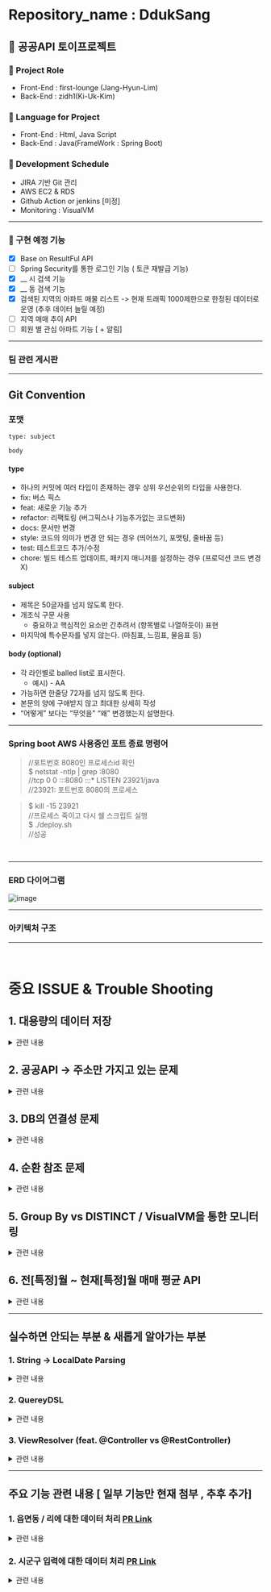 # Repository_name : DdukSang

## 🍕 공공API 토이프로젝트

### 📍 Project Role
- Front-End :  first-lounge (Jang-Hyun-Lim)
- Back-End : zidh1(Ki-Uk-Kim)

### 📍 Language for Project
- Front-End : Html, Java Script
- Back-End : Java(FrameWork : Spring Boot) 


### 📍 Development Schedule
- JIRA 기반 Git 관리
- AWS EC2 & RDS
- Github Action or jenkins [미정]
- Monitoring : VisualVM

<hr>

### 📕 구현 예정 기능

- [x] Base on ResultFul API
- [ ] Spring Security를 통한 로그인 기능 ( 토큰 재발급 기능)
- [x] __ 시 검색 기능
- [x] __ 동 검색 기능
- [x] 검색된 지역의 아파트 매물 리스트 -> 현재 트래픽 1000제한으로 한정된 데이터로 운영 (추후 데이터 늘릴 예정)
- [ ] 지역 매매 추이 API
- [ ] 회원 별 관심 아파트 기능 [ + 알림]

<hr>

### 팀 관련 게시판


<hr>

## Git Convention

### 포맷

```
type: subject

body
```


#### type

- 하나의 커밋에 여러 타입이 존재하는 경우 상위 우선순위의 타입을 사용한다.
- fix: 버스 픽스
- feat: 새로운 기능 추가
- refactor: 리팩토링 (버그픽스나 기능추가없는 코드변화)
- docs: 문서만 변경
- style: 코드의 의미가 변경 안 되는 경우 (띄어쓰기, 포맷팅, 줄바꿈 등)
- test: 테스트코드 추가/수정
- chore: 빌드 테스트 업데이트, 패키지 매니저를 설정하는 경우 (프로덕션 코드 변경 X)

#### subject

- 제목은 50글자를 넘지 않도록 한다.
- 개조식 구문 사용
    - 중요하고 핵심적인 요소만 간추려서 (항목별로 나열하듯이) 표현
- 마지막에 특수문자를 넣지 않는다. (마침표, 느낌표, 물음표 등)

#### body (optional)

- 각 라인별로 balled list로 표시한다.
    - 예시) - AA
- 가능하면 한줄당 72자를 넘지 않도록 한다.
- 본문의 양에 구애받지 않고 최대한 상세히 작성
- “어떻게” 보다는 “무엇을" “왜” 변경했는지 설명한다.


<hr>

### Spring boot AWS 사용중인 포트 종료 명령어

>//포트번호 8080인 프로세스id 확인<br>
>$ netstat -ntlp | grep :8080<br>
>//tcp  0  0 :::8080      :::*     LISTEN     23921/java<br>
>//23921: 포트번호 8080의 프로세스 <br>

>$ kill -15 23921<br>
>//프로세스 죽이고 다시 쉘 스크립트 실행<br>
>$ ./deploy.sh<br>
>//성공

<br>

<hr>

### ERD 다이어그램

![image](https://github.com/DduckSang-App/DdukSang/assets/75063989/d4716304-7369-4bbe-9ec4-f2b58cba5db8)


<hr>

### 아키텍처 구조

<hr>

<br>

# 중요 ISSUE & Trouble Shooting

## 1. 대용량의 데이터 저장

<details>


<summary> 관련 내용 </summary>

> 1차 계획은 공공포털 API 데이터를 모두 받아온 후, DB로 저장하여 이를 통하여 매매 추이를 보여주려는 계획 이였음.

### 문제점 1: 전지역의 매매 데이터가 20만개 이상으로 이루어져 있고, 이를 년도별로 받을 경우 트래픽 초과로 도중에 서버가 끊기는 문제점 발생


#### 1. 문제해결을 위해 먼저 지역코드를 시/도 & 시/군/구 코드로 나눈다.

#### 2. 해당 코드를 통해서 DB를 저장한다.

#### 3. 저장된 DB를 바탕으로 매매 추이를 계산한다
 - 이미 저장되어 있을 경우, update[1달 기준] 날짜를 통해서 알려준다.


### 문제점 2 : DB Insert 시, 20651개 DB기준 5분 30초가 걸린다.

#### JPA Batch Size, JDBCTemplate Batch Insert, Mybatis batch insert 성능 비교

> 실제로 일반적인 insert 수행 시, 20,651개의 행정코드 주소 저장하는데 5m 5.34s가 걸림 서버 기준 약 30분 <br>
> ![image](https://github.com/DduckSang-App/DdukSang/assets/75063989/b8de1447-f0aa-483c-b16b-3c264c19b2e5)

### * 실제 테스트 내용 [일반적인 Insert 수행 시 제외] - Mockito && Junit 테스트 코드 사용

1. 받아 들어오는 데이터를 List 형태로 저장후 saveAll 명령어 성능

> 코드 비교 <br>
> ![image](https://github.com/DduckSang-App/DdukSang/assets/75063989/f65b4697-3848-4f9b-98ee-aaa3aeda2085)

> 실제 성능은 13m이 걸려서 더욱 더 안좋은 성능을 맞이했다 <br>
> 이 경우, 원래 save() 함수가 트랙잭션을 하나씩 연결시켜 더 오래 걸린다고 알고있다. <br>
> 다시 시도해보고 남길 예정입니다. <br>
> ![image](https://github.com/DduckSang-App/DdukSang/assets/75063989/baba1224-1dbf-4e49-94ab-3ea2f1c89ee6)

2. 응답값을 DTO로 변환시킨후 Builder 패턴 사용
> 테스트 측정 시간 2573ms
> ![image](https://github.com/DduckSang-App/DdukSang/assets/75063989/029a7335-7b26-495c-b121-cdfaf4039ce3)

> 실제 API 테스트 측정 시간 7.82s
> ![image](https://github.com/DduckSang-App/DdukSang/assets/75063989/f1d78810-5cb4-4089-a7e0-c097a9bbd73f)

> 서버 테스트 35m -> 5m
> ![image](https://github.com/DduckSang-App/DdukSang/assets/75063989/7d1c80df-7350-4fa6-bd00-b4ce9da359d5)

> Builder 패턴을 사용할 시, 13000ms -> 5782ms로 놀라운 향상을 보였다.


3. 추가적인 작업
> JPA Batch Insert를 통해서 대량의 SQL 그룹을 만들어서 보내면 더 빨라지지 않을까라고 생각하였다. [multi-value insert]
> 그런데 JPA Batch Insert에서는 쓰기 지연을 통해서 동작한다. -> 기존 데이터베이스 ID 저장 방식은 저장 된 뒤 id가 할당된다. -> IDENTITY 방식 도입이 불가능하다.
> 기존 ID 전략 vs Batch Insert ID 전략에 대해서는 생각해보아야한다. [Mysql이 Sequence 전략을 사용 못하기 떄문]
> 따라서, 기존 IDENTITY 전략을 이용한 JDBC Template를 활용해서 Batch Insert를 진행해본다.
> 현재 코드 오류로 인해서 추가 수정 할 예정

<hr>

 - 고민해 볼 부분 : 만약 업데이트 됐을 때 - 기존값과 추가된 값을 어떻게 표시할 건지
> 이 부분에 대해서는 지역 주소가 담긴 부분에 대해서 1:N으로 매물을 년/월 별로 나눠줄 예정

<br><br>

### 문제점 3. 해당 위의 방식으로 접근 할 시, 2017년 - 2023년 데이터를 저장

> 위의 방식에서 2만개의 데이터에서는 유의미한 결과를 받았지만, 2017년-2023년 매물 데이터를 받는 경우, 많은 시간이 걸렸다. [30분 이후 중단] <br>
> 따라서, multi-value insert인 bulk insert를 도입한 결과를 기록하였다.
> 
> JPA Batch Insert 사용 시, 로그 레벨이 가장 낮으면 bulk로 인식되지만 사실 쿼리를 모아서 날리는 것이지 실제 multi-value로 가진 않는다. + 기본 키 생성 전략 사용 불가
> 
> 따라서, JDBC Template Batch Insert + Dto를 조합한 방식 도입에 대한 결과를 기록해보았습니다.



</details>

## 2. 공공API -> 주소만 가지고 있는 문제
<details>

<summary> 관련 내용 </summary>

> DB에서 조회한 걸 어떻게 반환할 지 고민이 많아졌음

### 해결 방안 [ 해보는 중 ]

- KaKao 지도 API를 이용하므로 실매매 주소를 저장할 때 카카오 API 위도,경도 API를 이용해서
DB에 y,x 값 저장 예정

</details>

## 3. DB의 연결성 문제
<details>

<summary>관련 내용</summary>

1. Building [건물 정보] -> Sales[판매 정보]
> 이 부분에 대해서는 다양한 시도를 해볼 예정이다.
 
1.건물 정보를 저장할 때 count()나 last_insert_id()를 통해서 구현 [ 불가능 ]
> 불가능인 부분은 last_insert_id()가 multi-insert query에서는 count가 하나로 체크가 된다. <br> -> 이 부분은 어렵게 접근하였다.
> 마지막에 ID를 반환해주는 것으로 쉽게 해결된다....! 

> count()를 했을 때, 매번 행의 개수를 세준다면 -> 엄청 큰 데이터들이 모여있다면 낭비가 심하다.<br>
> 또한, 해당 값을 통해서 중복된 건물에 대해서 불가피한 쿼리가 나타난다.

<br>
따라서 Exists를 이용하는 방안으로 1차 접근. <br>
-> 하지만, JPA의 경우 EXISTS를 지원하지 않으므로, QueryDSL 사용

>  /*
> SELECT EXISTS( <br>
SELECT 1<br>
FROM address<br>
WHERE located_nm LIKE "%서울특별시 종로구1%"<br>
)*

<br><br>

2. 아파트 이름을 기준점으로 삼아서 Sales 데이터를 넣는다. [ 진행중 ]
> 현재 이 방법으로 unique한 Building과 Sales 관계를 1 : N으로 엮을 수 있다고 판단. <br>
> 하지만 이 방법은 건설사에 따라 아파트명이 똑같은 경우들이 많기 때문에, 시군구코드와, 읍면동코드, 아파트이름 3개를 묶어서 판단 시키기로 결정했다.

3. 공공API를 받아왔을 때, Address-Building-Sales를 효율적으로 연결시키는 방안
> 현재 API를 받아왔을 때, Address-Building / Building-Sales를 DB에 접근해서 있는지 확인하는 과정이 필요<br>
> 이 부분을 Redis나 Elastic Search를 이용해서 조금 더 효율적으로 짤 수 있지 않을까? 라는 고민중....

</details>

## 4. 순환 참조 문제
<details>
<summary>관련 내용</summary>

![image](https://github.com/DduckSang-App/DdukSang/assets/75063989/81dd2ae8-a24e-4d8c-b71d-31c904f5c398)

> 위의 부분에서 single Circular References [순환 참조] 문제가 발생하였다. <br>
> 그 이유는, BuildingService는 Bean으로 등록이 되려면 해당 Service안에 BuildingService가 Bean으로 등록이 되어야한다. <br>
> 이렇게 되면 서로를 순환참조 하기 때문에 어떠한 Bean도 생성하지 못한다.

</details>

## 5. Group By vs DISTINCT / VisualVM을 통한 모니터링
<details>
<summary>관련 내용</summary>

[관련 링크](https://stackoverflow.com/questions/7943957/huge-performance-difference-when-using-group-by-vs-distinct)

> 위의 링크에 따르면 기본적으로 Group By와 DISTINCT에 대해서는 장단점이 있다.<br>

> 먼저 DISTINCT의 작동방식은 <br>
>> 1. DISTINCT로 나누려는 key에 대한 값을 임시 저장소에 저장한다.<br>
>>2. 임시저장소를 정렬한다.<br>
>>3. 임시저장소를 Sacn한 후, 이전 값과 다른 값에 한해서 return 해준다. <br>

-> 이 경우, Memory 사용량을 최적화 시키기 좋은 방법이라고 알려져있다.

> 다음으로 Group By의 작동방식은<br>
>> 1.테이블을 전체 Scan 한 후, 각각의 value에 대해서 hash table에 대해서 저장한다.<br>
>> 2.hash table의 값을 반환한다.

-> 이 경우, 속도를 최적화 시키기 위한 방법이라고 알려져있다. 하지만, 다른 키들이 많을 수록 높은 메모리 사용량을 요구한다고 한다.

<br>
** 이 부분에 대해서 추후에 자세히 알아보자

<br><br>
> Building에 대한 SalesList를 담기위해서 먼저 API를 불러올 시군구 코드를 불러와야한다.<br>
> 
> 해당 부분에서 먼저 25000개 데이터에 대한 주소를 찾아오는 성능을 올리고 싶어 대표적인 3개를 비교해보고자 하였다.

### 수행 비교 결과

1. Spring boot의 stopWatch를 이용한 결과<br>
![image](https://github.com/DduckSang-App/DdukSang/assets/75063989/3c9a2e0c-b94e-4dd9-b259-2fe2ba74184c)

> 해당 결과에서는 Query를 모두 날린 결과 DISTINCT 와 GroupBy에서는 차이가 많이 나지 않았지만, 모든 절을 쿼리로 뽑는 것과 10배 차이가 났다.

2. VisualVM을 이용한 결과<br>
![image](https://github.com/DduckSang-App/DdukSang/assets/75063989/4ac3b8fe-a124-4508-a6f7-9252ad270875)

> VisualVM의 결과를 확인해보면 비율상 DISTINCT 와 GroupBy에 비해 3배 가량 TotalTime이 기록되었다.


</details>


## 6. 전[특정]월 ~ 현재[특정]월 매매 평균 API

<details>
<summary>관련 내용</summary>

> 현재 우리 프로젝트는 startDate vs endDate를 통해서 두 개의 비교군만으로 매매 상승률을 측정한다.

> 현재 매매 평균을 구하기 위해서 Average 함수를 사용하는데 있어서 2가지 방법에 대해서 성능을 비교해본 것을 남겨두었습니다.

#### 1. 매매 데이터를 넣은 salesList[ArrayList 타입] 객체를 for문으로 단순 측정

#### 2. 새로운 QueryDsl 날려주기 (Average로만 구성된 query)

- 비교 결과 [6개의 데이터로 진행]<br> 

- >1번 결과 [startDate 2개, endDate 10개] <br>
  ![image](https://github.com/DduckSang-App/DdukSang/assets/75063989/aa06395a-6357-4a96-b311-e7ffda8dae45)
  > <br> 1번 단순 비교하는 방법이 훨씬 빠르다.

- >2번 결과 [startDate 1개, endDate 0개] <br>
  ![image](https://github.com/DduckSang-App/DdukSang/assets/75063989/aa06395a-6357-4a96-b311-e7ffda8dae45)
  > <br> 1번 단순 비교하는 방법이 훨씬 빠르다.

- >3번 결과 [startDate 4개, endDate 3개] <br>
  ![image](https://github.com/DduckSang-App/DdukSang/assets/75063989/91fbe861-14fc-4afd-9b82-6f67f216028b)
  > <br> 1번 단순 비교하는 방법이 훨씬 빠르다.

>값이 크던 작던, 1번 단순 비교가 훨씬 빠른 성능을 냈다. <br>
> 추후에 Ngrinder 도입과 더불어서 쿼리 성능을 최적화해서 비교하는 글을 남길 예정입니다.

</details>

<hr>

## 실수하면 안되는 부분 & 새롭게 알아가는 부분

### 1. String -> LocalDate Parsing
<details>
<summary>관련 내용</summary>

> Integer 형태의 변수를 Date Type으로 파싱하려던 중 오류를 맞이하였다. <br>
> DateTimeFormatter.ofPattern 사용 할 시, 원하는 형태로 출력을 마무리할 수 있다. <br>
> 하지만, 날짜의 경우 "yyyy-MM-dd" ISO_LOCAL_DATE의 기본 타입을 유지해야하기 때문에, 2019-3-05 같은 경우 index parsing 에러가 발생. <br>
> 따라서 LocalDate의 객체를 만들어 줌으로써 해결할 수 있었다.

하지만, 년도만 입력 받을 때는 에러가 발생한다.
> 기본적으로 LocalDate(Date)의 기본적인 형식은 "yyyy-mm-dd" 형식으로 들어가기 때문에, mm-dd형태를 0으로 잡는 형식으로 진행. <br>
> -> Year type으로 받으면 해결되는 문제였다..


</details>

### 2. QuereyDSL

<details>
<summary>관련 내용</summary>

> SELECT Count 쿼리 절과 Exists의 성능 차이에 대해서 고민을 하게 되었다.<br>
> 따라서 입력된 데이터를 기준으로 성능 체크를 해 본 결과를 나타낸다. 

[QueryDSL 도입 관련](https://velog.io/@soyeon207/QueryDSL-Spring-Boot-%EC%97%90%EC%84%9C-QueryDSL-JPA-%EC%82%AC%EC%9A%A9%ED%95%98%EA%B8%B0)

</details>

### 3. ViewResolver (feat. @Controller vs @RestController)
<details>
<summary>관련 내용</summary>

- Address에 대한 조회 성능을 체크하기 위해서 Controllre Annotation에서 진행하는데 Check your ViewResolver setup! 라는 오류가 발생하였다.

> RestController는 Controller에 ResponseBody를 결합한 형태와 동일하게 나타난다. <br>
> ![image](https://github.com/DduckSang-App/DdukSang/assets/75063989/0bca10ca-c2ab-4795-ae93-57363328c8c7) <br>
> 위의 그림과 같이 <br>
>> 1.Client는 URI 형식으로 웹 서비스에 요청을 보낸다.<br>
>> 2.DispatcherServlet이 요청을 처리할 대상을 찾는다.<br>
>> 3.HandlerAdapter을 통해 요청을 Controller로 위임한다.<br>
>> 4.Controller는 요청을 처리한 후에 객체를 반환한다.<br>
>> 5.반환되는 객체는 Json으로 Serialize되어 사용자에게 반환된다.<br>

하지만, Controller Annotation을 사용할 때, ResponseBody를 사용하지 않으면
>![image](https://github.com/DduckSang-App/DdukSang/assets/75063989/dc25ec25-73fc-4747-a0d5-863b1d8b2fe3)<br>
>> 1.Client는 URI 형식으로 웹 서비스에 요청을 보낸다.
>> 2.DispatcherServlet이 요청을 처리할 대상을 찾는다.
>> 3.HandlerAdapter을 통해 요청을 Controller로 위임한다.
>> 4.Controller는 요청을 처리한 후에 ViewName을 반환한다.
>> 5.DispatcherServlet은 ViewResolver를 통해 ViewName에 해당하는 View를 찾아 사용자에게 반환한다.
<br>

위의 형식 처럼 진행이 되는데,

<script src="https://gist.github.com/KiUkKim/e2c587f730de69ee6a274c3468433e47.js"></script>


<br>
해당 코드 처럼, 반환이 되게 된다면 View에 대한 생성되지 않았으므로, 오류가 발생했다.


</details>

<hr>

## 주요 기능 관련 내용 [ 일부 기능만 현재 첨부 , 추후 추가]

### 1. 읍면동 / 리에 대한 데이터 처리 [PR Link](https://github.com/DduckSang-App/DdukSang/pull/66)

<details>
<summary>관련 내용</summary>

- 해당 기능은 특정 읍면동에 대한 아파트 정보를 나타내줍니다.
- 이 부분은 매물 관련 데이터를 보여주기 위해서 모든 정보를 나타내는 형식으로 작성하였습니다.

</details>

### 2. 시군구 입력에 대한 데이터 처리 [PR Link](https://github.com/DduckSang-App/DdukSang/pull/68)

<details>
  <summary> 관련 내용 </summary>

- 해당 기능은 시군구 입력에 대한 데이터를 처리하는 내용을 나타냅니다.

> 해당 기능을 개발할 때, 고민이 많았던 부분은 입력된 주소에 대한 시/군구와 읍면동/리에 대한 데이터를 어떻게 처리할 것인지에 대한 고민이 많았습니다.

> 주소와 관련된 데이터를 보면서 10자리에 해당하는 코드가 시 (2자리) 군구 (3자리) 읍면동 (3자리) 리(2)자리로 나누어진다는 것을 알게 되었습니다.
> <br> 대구광역시 달성구 화원읍 천내리 (2771025000)이라고 되어있을 때 27(대구광역시)/710(달성군)/250(화원읍)/00(천내리)로 나누어지는 데이터들을 알았습니다.

> 시에 대한 입력 or 군구에 대한 입력이 되었을 경우 2자리 or 5자리 이후는 0으로 채워질 것 입니다.
> <br> 하지만, 특정 길이에 따라서 처리하게 되면, 10자리가 다 채워진 코드에 있는 아파트, 그렇지 않은 아파트에 대한 처리를 나눌 수 없어서 프로젝트 목적성과 달라지는 영향을 미칩니다.
> <br> 따라서, 모든 주소지에 대한 Building DB와 입력데이터를 비교했을 때 -> 존재한다면 모든 매물을 받아준다.
> <br> 해당 Building DB가 없다면 -> 입력받은 데이터에 대해 띄워쓰기 기준으로 2칸, 5칸, 8칸까지 string을 빼내서 비교를 해준다.
> 이렇게 빼낸 데이터는 많은 데이터들을 뽑아서 보여주는 것이 시각적이나 목적에 일치하지 않아 TOP 30 [매매 상승률 기준]을 기준으로 한다.

<hr>

* 검색 쿼리 개선 필요성
> 현재 대전광역시 기준으로 데이터의 크기에 따른 속도 차이가 많이 발생하였다.
> <hr> 이후에 성능 개선에 대한 필요성을 위해 남겨두었습니다.
1. 시에 대한 데이터 입력시 속도

![image](https://github.com/DduckSang-App/DdukSang/assets/75063989/1f68ceca-85b9-41c8-b4c4-e25ced9ec475)

2. 군구에 대한 데이터 입력시 속도

![image](https://github.com/DduckSang-App/DdukSang/assets/75063989/4ca4a544-8b2c-430f-88d9-e08b05cb59e3)

4. 읍면동에 대한 데이터 입력시 속도
![image](https://github.com/DduckSang-App/DdukSang/assets/75063989/c741b142-b862-4a24-b1dd-710cdec3b70f)

</details>